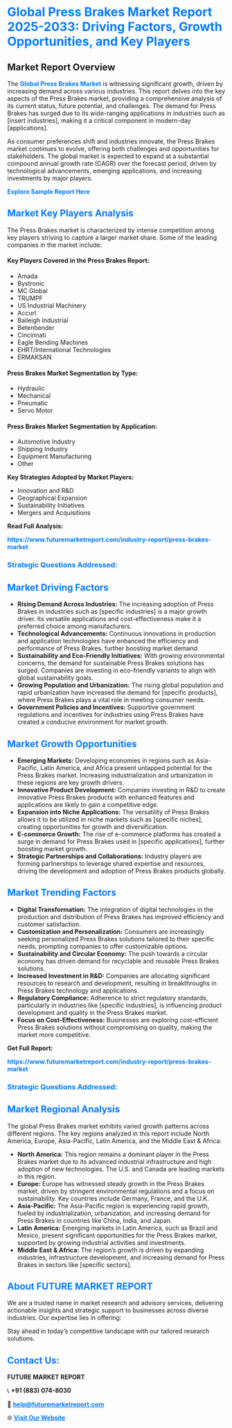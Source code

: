 <h1 style="color: #007BFF;">Global Press Brakes Market Report 2025-2033: Driving Factors, Growth Opportunities, and Key Players</h1>

<section id="overview">
<h2>Market Report Overview</h2>
<p>The <a href="https://www.futuremarketreport.com/industry-report/press-brakes-market" style="color: #007BFF; text-decoration: none;"><strong>Global Press Brakes Market</strong></a> is witnessing significant growth, driven by increasing demand across various industries. This report delves into the key aspects of the Press Brakes market, providing a comprehensive analysis of its current status, future potential, and challenges. The demand for Press Brakes has surged due to its wide-ranging applications in industries such as [insert industries], making it a critical component in modern-day [applications].</p>
<p>As consumer preferences shift and industries innovate, the Press Brakes market continues to evolve, offering both challenges and opportunities for stakeholders. The global market is expected to expand at a substantial compound annual growth rate (CAGR) over the forecast period, driven by technological advancements, emerging applications, and increasing investments by major players.</p>
</section>

<section id="overview">
<p><a href="https://www.futuremarketreport.com/request-sample/reportId=51125" style="color: #007BFF; text-decoration: none;"><strong>Explore Sample Report Here</strong></a></p>
</section>

<section id="key-players">
<h2 style="color: #007BFF;">Market Key Players Analysis</h2>
<p>The Press Brakes market is characterized by intense competition among key players striving to capture a larger market share. Some of the leading companies in the market include:</p>
<h4>Key Players Covered in the Press Brakes Report:</h4>
<ul><li>Amada</li><li>Bystronic</li><li>MC Global</li><li>TRUMPF</li><li>US Industrial Machinery</li><li>Accurl</li><li>Baileigh Industrial</li><li>Betenbender</li><li>Cincinnati</li><li>Eagle Bending Machines</li><li>EHRT/International Technologies</li><li>ERMAKSAN</li></ul>
<h4>Press Brakes Market Segmentation by Type:</h4>
<ul><li>Hydraulic</li><li>Mechanical</li><li>Pneumatic</li><li>Servo Motor</li></ul>

<h4>Press Brakes Market Segmentation by Application:</h4>
<ul><li>Automotive Industry</li><li>Shipping Industry</li><li>Equipment Manufacturing</li><li>Other</li></ul>
<p><strong>Key Strategies Adopted by Market Players:</strong></p>
<ul>
<li>Innovation and R&D</li>
<li>Geographical Expansion</li>
<li>Sustainability Initiatives</li>
<li>Mergers and Acquisitions</li>
</ul>
</section>

<section>
<p><strong>Read Full Analysis: </strong></p><a href="https://www.futuremarketreport.com/industry-report/press-brakes-market" style="color: #007BFF; text-decoration: none;"><strong>https://www.futuremarketreport.com/industry-report/press-brakes-market</strong></a>
<h3 style="color: #007BFF;">Strategic Questions Addressed:</h3>
</section>

<section id="driving-factors">
<h2 style="color: #007BFF;">Market Driving Factors</h2>
<ul>
<li><strong>Rising Demand Across Industries:</strong> The increasing adoption of Press Brakes in industries such as [specific industries] is a major growth driver. Its versatile applications and cost-effectiveness make it a preferred choice among manufacturers.</li>
<li><strong>Technological Advancements:</strong> Continuous innovations in production and application technologies have enhanced the efficiency and performance of Press Brakes, further boosting market demand.</li>
<li><strong>Sustainability and Eco-Friendly Initiatives:</strong> With growing environmental concerns, the demand for sustainable Press Brakes solutions has surged. Companies are investing in eco-friendly variants to align with global sustainability goals.</li>
<li><strong>Growing Population and Urbanization:</strong> The rising global population and rapid urbanization have increased the demand for [specific products], where Press Brakes plays a vital role in meeting consumer needs.</li>
<li><strong>Government Policies and Incentives:</strong> Supportive government regulations and incentives for industries using Press Brakes have created a conducive environment for market growth.</li>
</ul>
</section>

<section id="growth-opportunities">
<h2 style="color: #007BFF;">Market Growth Opportunities</h2>
<ul>
<li><strong>Emerging Markets:</strong> Developing economies in regions such as Asia-Pacific, Latin America, and Africa present untapped potential for the Press Brakes market. Increasing industrialization and urbanization in these regions are key growth drivers.</li>
<li><strong>Innovative Product Development:</strong> Companies investing in R&D to create innovative Press Brakes products with enhanced features and applications are likely to gain a competitive edge.</li>
<li><strong>Expansion into Niche Applications:</strong> The versatility of Press Brakes allows it to be utilized in niche markets such as [specific niches], creating opportunities for growth and diversification.</li>
<li><strong>E-commerce Growth:</strong> The rise of e-commerce platforms has created a surge in demand for Press Brakes used in [specific applications], further boosting market growth.</li>
<li><strong>Strategic Partnerships and Collaborations:</strong> Industry players are forming partnerships to leverage shared expertise and resources, driving the development and adoption of Press Brakes products globally.</li>
</ul>
</section>

<section id="trending-factors">
<h2 style="color: #007BFF;">Market Trending Factors</h2>
<ul>
<li><strong>Digital Transformation:</strong> The integration of digital technologies in the production and distribution of Press Brakes has improved efficiency and customer satisfaction.</li>
<li><strong>Customization and Personalization:</strong> Consumers are increasingly seeking personalized Press Brakes solutions tailored to their specific needs, prompting companies to offer customizable options.</li>
<li><strong>Sustainability and Circular Economy:</strong> The push towards a circular economy has driven demand for recyclable and reusable Press Brakes solutions.</li>
<li><strong>Increased Investment in R&D:</strong> Companies are allocating significant resources to research and development, resulting in breakthroughs in Press Brakes technology and applications.</li>
<li><strong>Regulatory Compliance:</strong> Adherence to strict regulatory standards, particularly in industries like [specific industries], is influencing product development and quality in the Press Brakes market.</li>
<li><strong>Focus on Cost-Effectiveness:</strong> Businesses are exploring cost-efficient Press Brakes solutions without compromising on quality, making the market more competitive.</li>
</ul>
</section>

<section>
<p><strong>Get Full Report: </strong></p><a href="https://www.futuremarketreport.com/industry-report/press-brakes-market" style="color: #007BFF; text-decoration: none;"><strong>https://www.futuremarketreport.com/industry-report/press-brakes-market</strong></a>
<h3 style="color: #007BFF;">Strategic Questions Addressed:</h3>
</section>


<section id="regional-analysis">
<h2 style="color: #007BFF;">Market Regional Analysis</h2>
<p>The global Press Brakes market exhibits varied growth patterns across different regions. The key regions analyzed in this report include North America, Europe, Asia-Pacific, Latin America, and the Middle East & Africa:</p>
<ul>
<li><strong>North America:</strong> This region remains a dominant player in the Press Brakes market due to its advanced industrial infrastructure and high adoption of new technologies. The U.S. and Canada are leading markets in this region.</li>
<li><strong>Europe:</strong> Europe has witnessed steady growth in the Press Brakes market, driven by stringent environmental regulations and a focus on sustainability. Key countries include Germany, France, and the U.K.</li>
<li><strong>Asia-Pacific:</strong> The Asia-Pacific region is experiencing rapid growth, fueled by industrialization, urbanization, and increasing demand for Press Brakes in countries like China, India, and Japan.</li>
<li><strong>Latin America:</strong> Emerging markets in Latin America, such as Brazil and Mexico, present significant opportunities for the Press Brakes market, supported by growing industrial activities and investments.</li>
<li><strong>Middle East & Africa:</strong> The region’s growth is driven by expanding industries, infrastructure development, and increasing demand for Press Brakes in sectors like [specific sectors].</li>
</ul>
</section>

<footer>
<h2 style="color: #007BFF;">About FUTURE MARKET REPORT</h2>
<p>We are a trusted name in market research and advisory services, delivering actionable insights and strategic support to businesses across diverse industries. Our expertise lies in offering:</p>

<p>Stay ahead in today’s competitive landscape with our tailored research solutions.</p>

<h2 style="color: #007BFF;">Contact Us:</h2>
<p><strong>FUTURE MARKET REPORT</strong></p>
<p>📞 <strong>+91 (883) 074-8030</strong></p>
<p>📧 <strong><a href="mailto:help@futuremarketreport.com" style="color: #007BFF;">help@futuremarketreport.com</a></strong></p>
<p>🌐 <strong><a href="https://www.futuremarketreport.com/" style="color: #007BFF;">Visit Our Website</a></strong></p>
</footer>